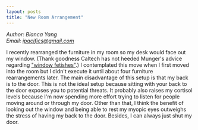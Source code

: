 ```yaml
---
layout: posts
title: "New Room Arrangement"
---
```

*Author: Bianca Yang*<br>
*Email: <a href="mailto:ipacifics@gmail.com?subject=Hello from the XDRT Blog">ipacifics@gmail.com</a>*<br>

I recently rearranged the furniture in my room so my desk would face out my
window. (Thank goodness Caltech has not heeded Munger's advice regarding
["window fetishes"](https://www.forbes.com/sites/phildemuth/2014/10/01/charlie-munger-and-the-2014-daily-journal-annual-meeting-part-three/#6c8e93bf71d7).)
I contemplated this move when I first moved into the room but I didn't execute
it until about four furniture rearrangements later. The main disadvantage of
this setup is that my back is to the door. This is not the ideal setup
because sitting with your back to the door exposes you to potential threats.
It probably also raises my cortisol levels because I'm now spending more
effort trying to listen for people moving around or through my door. Other
than that, I think the benefit of looking out the window and being able to
rest my myopic eyes outweighs the stress of having my back to the door.
Besides, I can always just shut my door.
